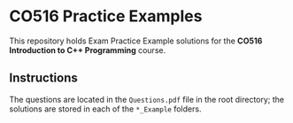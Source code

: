 # CO516 Practice Examples
This repository holds Exam Practice Example solutions for the **CO516 Introduction to C++ Programming** course. 

## Instructions 
The questions are located in the `Questions.pdf` file in the root directory; the solutions are stored in each of the `*_Example` folders.
